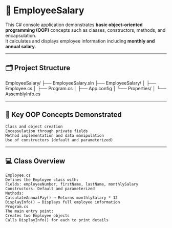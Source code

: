 # 💼 EmployeeSalary 

This C# console application demonstrates **basic object-oriented programming (OOP)** concepts such as classes, constructors, methods, and encapsulation.  
It calculates and displays employee information including **monthly and annual salary**.

---

## 🗂️ Project Structure
EmployeeSalary/
├── EmployeeSalary.sln
├── EmployeeSalary/
│ ├── Employee.cs
│ ├── Program.cs
│ ├── App.config
│ └── Properties/
│ └── AssemblyInfo.cs

---
## 🧠 Key OOP Concepts Demonstrated
```
Class and object creation
Encapsulation through private fields
Method implementation and data manipulation
Use of constructors (default and parameterized)
```

---
## 💻 Class Overview
```
Employee.cs
Defines the Employee class with:
Fields: employeeNumber, firstName, lastName, monthlySalary
Constructors: Default and parameterized
Methods:
CalculateAnnualPay() → Returns monthlySalary * 12
DisplayInfo() → Displays full employee information
Program.cs
The main entry point:
Creates two Employee objects
Calls DisplayInfo() for each to print details
```

